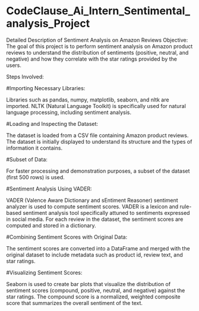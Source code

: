 # CodeClause_Ai_Intern_Sentimental_analysis_Project
Detailed Description of Sentiment Analysis on Amazon Reviews
Objective:
The goal of this project is to perform sentiment analysis on Amazon product reviews to understand the distribution of sentiments (positive, neutral, and negative) and how they correlate with the star ratings provided by the users.

Steps Involved:

#Importing Necessary Libraries:

Libraries such as pandas, numpy, matplotlib, seaborn, and nltk are imported.
NLTK (Natural Language Toolkit) is specifically used for natural language processing, including sentiment analysis.

#Loading and Inspecting the Dataset:

The dataset is loaded from a CSV file containing Amazon product reviews.
The dataset is initially displayed to understand its structure and the types of information it contains.

#Subset of Data:

For faster processing and demonstration purposes, a subset of the dataset (first 500 rows) is used.

#Sentiment Analysis Using VADER:

VADER (Valence Aware Dictionary and sEntiment Reasoner) sentiment analyzer is used to compute sentiment scores.
VADER is a lexicon and rule-based sentiment analysis tool specifically attuned to sentiments expressed in social media.
For each review in the dataset, the sentiment scores are computed and stored in a dictionary.

#Combining Sentiment Scores with Original Data:

The sentiment scores are converted into a DataFrame and merged with the original dataset to include metadata such as product id, review text, and star ratings.

#Visualizing Sentiment Scores:

Seaborn is used to create bar plots that visualize the distribution of sentiment scores (compound, positive, neutral, and negative) against the star ratings.
The compound score is a normalized, weighted composite score that summarizes the overall sentiment of the text.
